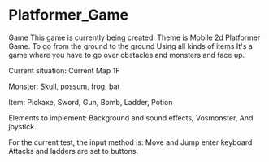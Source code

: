 # Platformer_Game
 Game
This game is currently being created.
Theme is Mobile 2d Platformer Game.
To go from the ground to the ground
Using all kinds of items
It's a game where you have to go over obstacles and monsters and face up.

Current situation: Current Map 1F

Monster: Skull, possum, frog, bat

Item: Pickaxe, Sword, Gun, Bomb, Ladder, Potion

Elements to implement:
Background and sound effects,
Vosmonster,
And joystick.

For the current test, the input method is:
Move and Jump enter keyboard
Attacks and ladders are set to buttons.
